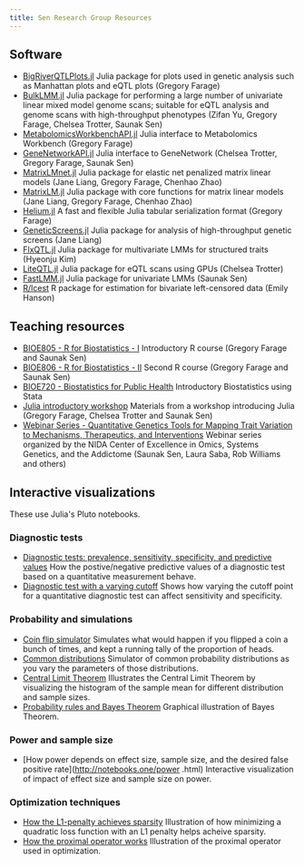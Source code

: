 ```yaml
---
title: Sen Research Group Resources
---
```


## Software
- [BigRiverQTLPlots.jl](https://github.com/senresearch/BigRiverQTLPlots.jl)
  Julia package for plots used in genetic analysis such as Manhattan
  plots and eQTL plots (Gregory Farage)
- [BulkLMM.jl](https://github.com/senresearch/BulkLMM.jl) Julia
  package for performing a large number of univariate linear mixed
  model genome scans; suitable for eQTL analysis and genome scans with
  high-throughput phenotypes (Zifan Yu, Gregory Farage, Chelsea
  Trotter, Saunak Sen)
- [MetabolomicsWorkbenchAPI.jl](https://github.com/senresearch/MetabolomicsWorkbenchAPI.jl)
  Julia interface to Metabolomics Workbench (Gregory Farage)
- [GeneNetworkAPI.jl](https://github.com/senresearch/GeneNetworkAPI.jl)
  Julia interface to GeneNetwork (Chelsea Trotter, Gregory
  Farage, Saunak Sen)
- [MatrixLMnet.jl](https://github.com/senresearch/MatrixLMnet.jl)
  Julia package for elastic net penalized matrix linear models (Jane Liang,
  Gregory Farage, Chenhao Zhao)
- [MatrixLM.jl](https://github.com/senresearch/MatrixLM.jl) Julia
  package with core functions for matrix linear models (Jane Liang,
  Gregory Farage, Chenhao Zhao)
- [Helium.jl](https://github.com/senresearch/Helium.jl) A fast and
  flexible Julia tabular serialization format (Gregory Farage)
- [GeneticScreens.jl](https://github.com/senresearch/GeneticScreens.jl)
  Julia package for analysis of high-throughput genetic screens (Jane
  Liang)
- [FlxQTL.jl](https://github.com/senresearch/FlxQTL.jl) Julia package for
  multivariate LMMs for structured traits (Hyeonju Kim)
- [LiteQTL.jl](https://github.com/senresearch/LiteQTL.jl) Julia package
  for eQTL scans using GPUs (Chelsea Trotter)
- [FastLMM.jl](https://github.com/sens/FastLMM.jl) Julia package for
  univariate LMMs (Saunak Sen)
- [R/lcest](https://github.com/senresearch/lcest) R package for
  estimation for bivariate left-censored data (Emily Hanson)

## Teaching resources
- [BIOE805 - R for Biostatistics - I](https://senresearch.github.io/bioe805)
  Introductory R course (Gregory Farage and Saunak Sen)
- [BIOE806 - R for Biostatistics - II](https://senresearch.github.io/bioe806)
  Second R course (Gregory Farage and Saunak Sen)
- [BIOE720 - Biostatistics for Public Health](https://senresearch.github.io/bioe720)
  Introductory Biostatistics using Stata
- [Julia introductory workshop](https://github.com/senresearch/julia-intro-docs)
  Materials from a workshop introducing Julia (Gregory Farage, Chelsea
  Trotter and Saunak Sen)
- [Webinar Series - Quantitative Genetics Tools for Mapping Trait Variation to Mechanisms, Therapeutics, and Interventions](https://opar.io/training/osga-webinar-series-2020.html) Webinar series organized by the NIDA Center of Excellence in Omics, Systems Genetics, and the Addictome (Saunak Sen, Laura Saba, Rob Williams and others)

## Interactive visualizations

These use Julia's Pluto notebooks.

### Diagnostic tests

- [Diagnostic tests: prevalence, sensitivity, specificity, and
   predictive values](http://notebooks.one/disease-testing.html) How
   the postive/negative predictive values of a diagnostic test based
   on a quantitative measurement behave.
- [Diagnostic test with a varying
  cutoff](http://notebooks.one/roc.html) Shows how varying the cutoff
  point for a quantitative diagnostic test can affect sensitivity and
  specificity.

### Probability and simulations

- [Coin flip simulator](http://notebooks.one/flips.html) Simulates
   what would happen if you flipped a coin a bunch of times, and kept
   a running tally of the proportion of heads.
- [Common distributions](http://notebooks.one/distributions.html)
   Simulator of common probability distributions as you vary the
   parameters of those distributions.
- [Central Limit Theorem](http://notebooks.one/clt.html) Illustrates
  the Central Limit Theorem by visualizing the histogram of the sample
  mean for different distribution and sample sizes.
- [Probability rules and Bayes
  Theorem](http://notebooks.one/bayes.html) Graphical illustration of
  Bayes Theorem.

### Power and sample size

- [How power depends on effect size, sample size, and the desired
false positive rate](http://notebooks.one/power .html) Interactive
visualization of impact of effect size and sample size on power.

### Optimization techniques

- [How the L1-penalty achieves
  sparsity](http://notebooks.one/L1-penalty.html) Illustration of how
  minimizing a quadratic loss function with an L1 penalty helps
  acheive sparsity.
- [How the proximal operator works](http://notebooks.one/prox.html)
  Illustration of the proximal operator used in optimization.
  
